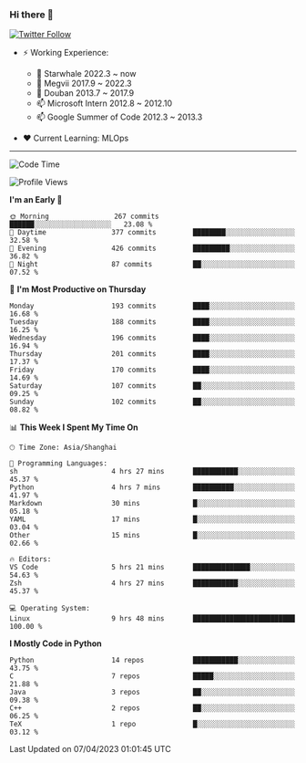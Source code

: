 ### Hi there 👋

[![Twitter Follow](https://img.shields.io/twitter/follow/tianweidut?style=social)](https://twitter.com/tianweidut)

- ⚡ Working Experience:
  - 🔭 Starwhale 2022.3 ~ now
  - 🌱 Megvii 2017.9 ~ 2022.3
  - 🌱 Douban 2013.7 ~ 2017.9
  - 📫 Microsoft Intern 2012.8 ~ 2012.10
  - 📫 Google Summer of Code 2012.3 ~ 2013.3

- ❤️ Current Learning: MLOps

---
<!--START_SECTION:waka-->
![Code Time](http://img.shields.io/badge/Code%20Time-3%2C869%20hrs%2055%20mins-blue)

![Profile Views](http://img.shields.io/badge/Profile%20Views-1-blue)

**I'm an Early 🐤** 

```text
🌞 Morning                267 commits         ██████░░░░░░░░░░░░░░░░░░░   23.08 % 
🌆 Daytime                377 commits         ████████░░░░░░░░░░░░░░░░░   32.58 % 
🌃 Evening                426 commits         █████████░░░░░░░░░░░░░░░░   36.82 % 
🌙 Night                  87 commits          ██░░░░░░░░░░░░░░░░░░░░░░░   07.52 % 
```
📅 **I'm Most Productive on Thursday** 

```text
Monday                   193 commits         ████░░░░░░░░░░░░░░░░░░░░░   16.68 % 
Tuesday                  188 commits         ████░░░░░░░░░░░░░░░░░░░░░   16.25 % 
Wednesday                196 commits         ████░░░░░░░░░░░░░░░░░░░░░   16.94 % 
Thursday                 201 commits         ████░░░░░░░░░░░░░░░░░░░░░   17.37 % 
Friday                   170 commits         ████░░░░░░░░░░░░░░░░░░░░░   14.69 % 
Saturday                 107 commits         ██░░░░░░░░░░░░░░░░░░░░░░░   09.25 % 
Sunday                   102 commits         ██░░░░░░░░░░░░░░░░░░░░░░░   08.82 % 
```


📊 **This Week I Spent My Time On** 

```text
🕑︎ Time Zone: Asia/Shanghai

💬 Programming Languages: 
sh                       4 hrs 27 mins       ███████████░░░░░░░░░░░░░░   45.37 % 
Python                   4 hrs 7 mins        ██████████░░░░░░░░░░░░░░░   41.97 % 
Markdown                 30 mins             █░░░░░░░░░░░░░░░░░░░░░░░░   05.18 % 
YAML                     17 mins             █░░░░░░░░░░░░░░░░░░░░░░░░   03.04 % 
Other                    15 mins             █░░░░░░░░░░░░░░░░░░░░░░░░   02.66 % 

🔥 Editors: 
VS Code                  5 hrs 21 mins       ██████████████░░░░░░░░░░░   54.63 % 
Zsh                      4 hrs 27 mins       ███████████░░░░░░░░░░░░░░   45.37 % 

💻 Operating System: 
Linux                    9 hrs 48 mins       █████████████████████████   100.00 % 
```

**I Mostly Code in Python** 

```text
Python                   14 repos            ███████████░░░░░░░░░░░░░░   43.75 % 
C                        7 repos             █████░░░░░░░░░░░░░░░░░░░░   21.88 % 
Java                     3 repos             ██░░░░░░░░░░░░░░░░░░░░░░░   09.38 % 
C++                      2 repos             ██░░░░░░░░░░░░░░░░░░░░░░░   06.25 % 
TeX                      1 repo              █░░░░░░░░░░░░░░░░░░░░░░░░   03.12 % 
```




 Last Updated on 07/04/2023 01:01:45 UTC
<!--END_SECTION:waka-->

